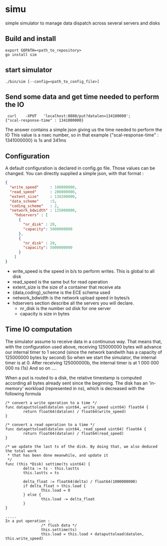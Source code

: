# simu
simple simulator to manage data dispatch across several servers and disks

## Build and install
```
export GOPATH=<path_to_repository>
go install sim
```

## start simulator 
```
./bin/sim [--config=<path_to_config_file>]
```

## Send some data and get time needed to perform the IO
```
 curl    -XPUT   'localhost:8080/put?datalen=134100000'; 
{"scal-response-time" : 1341000000}

```
The answer contains a simple json giving us the time needed to perform the IO
This value is a nsec number, so in that example
{"scal-response-time" : 1341000000} is 1s and 341ms


## Configuration

A default configuration is declared in config.go file. Those values can be changed.
You can directly supplied a simple json, with that format :

```json
{
  "write_speed"     : 100000000,
  "read_speed"      : 200000000,
  "extent_size"     : 134200000,
  "data_scheme"     :5,
  "coding_scheme"   : 2,
  "network_bdwidth" : 125000000,
    "hdservers" : [
      {
        "nr_disk" : 20,
        "capacity": 5000000000
      },
      {
        "nr_disk" : 20,
        "capacity": 5000000000
      }
    ]
}

```
* write\_speed is the speed in b/s to perform writes. This is global to all disk
* read\_speed is the same but for read operation
* extent\_size  is the size of a container that receive ata
* {data,coding}\_scheme is the ECE schema used
* network\_bdwidth is the network upload speed in bytes/s
* hdservers section describe all the servers you will declare.  
  - nr\_disk is the number od disk for one server
  - capacity is size in bytes


## Time IO computation

The simulator assume to receive data in a continuous way.
That means that, with the configuration used above, receiving 125000000 bytes
will advance our internal timer to 1 second (since the network bandwith has a capacity
of 125000000 bytes by second)
So when we start the simulator, the internal timer is at 0.
After receiving 125000000b, the internal timer is at 1 000 000 000 ns (1s)
And so on ....

When a put is routed to a disk, the relative timestamp is computed according all bytes already sent
since the beginning.
The disk has an 'in-memory' workload (represented in ns), which is decreased with the following formula

```
/* convert a write operation to a time */
func dataputtoload(datalen uint64, write_speed uint64) float64 {
        return float64(datalen) / float64(write_speed)
}

/* convert a read operation to a time */
func datagettoload(datalen uint64, read_speed uint64) float64 {
        return float64(datalen) / float64(read_speed)
}

/* we update the last ts of the disk. By doing that, we also deduced the total work
 * that has been done meanwhile, and update it
 */
func (this *Disk) settime(ts uint64) {
        delta := ts - this.lastts
        this.lastts = ts

        delta_float := float64(delta) / float64(1000000000)
        if delta_float > this.load {
                this.load = 0
        } else {
                this.load -= delta_float
        }
}

.....
In a put operation :
                /* flush data */
                this.settime(ts)
                this.load = this.load + dataputtoload(datalen, this.write_speed)
```
